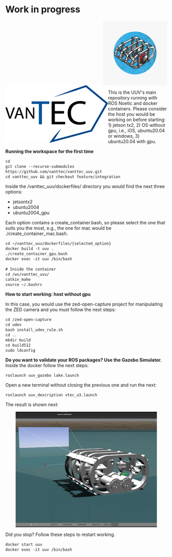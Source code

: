 # Work in progress

<p align="right">
  <img src="docs/uuv.jpeg" width="200" height="200" align="center"/>
  <img src="docs/vanttec.png" width="320" height="180" align="left"/>
</p>


This is the UUV's main repository running with ROS Noetic and docker containers. Please consider the host you would be working on before starting: 1) jetson tx2, 2) OS without gpu, i.e., iOS, ubuntu20.04 or windows, 3) ubuntu20.04 with gpu.

**Running the workspace for the first time**

```Shell
cd
git clone --recurse-submodules https://github.com/vanttec/vanttec_uuv.git
cd vanttec_uuv && git checkout feature/integration
```

Inside the /vanttec_uuv/dockerfiles/ directory you would find the next three options: 
* jetsontx2
* ubuntu2004
* ubuntu2004_gpu

Each option contains a create_container.bash, so please select the one that suits you the most, e.g., the one for mac would be ./create_container_mac.bash.

```Shell
cd ~/vanttec_uuv/dockerfiles/{selected_option}
docker build -t uuv .
./create_container_gpu.bash
docker exec -it uuv /bin/bash

# Inside the container
cd /ws/vanttec_uuv/
catkin_make
source ~/.bashrc
```

**How to start working: host without gpu**

In this case, you would use the zed-open-capture project for manipulating the ZED camera and you must follow the next steps:

```Shell
cd /zed-open-capture
cd udev 
bash install_udev_rule.sh
cd ..
mkdir build
cd build512
sudo ldconfig
```

**Do you want to validate your ROS packages? Use the Gazebo Simulator.**
Inside the docker follow the next steps:
```Shell
roslaunch uuv_gazebo lake.launch
```
Open a new terminal without closing the previous one and run the next:
```Shell
roslaunch uuv_description vtec_u3.launch
```
The result is shown next:

<p align="center">
  <img src="docs/gazebo_uuv.png" width="440" height="360" align="center"/>
</p>

Did you stop? Follow these steps to restart working.
```Shell
docker start uuv
docker exec -it uuv /bin/bash
```